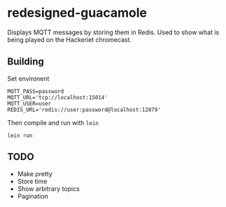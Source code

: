 # redesigned-guacamole

Displays MQTT messages by storing them in Redis. Used to show what is being played on the Hackeriet chromecast.

## Building

Set environent

    MQTT_PASS=password
    MQTT_URL='tcp://localhost:15014'
    MQTT_USER=user
    REDIS_URL='redis://user:password@localhost:12879'

Then compile and run with `lein`

    lein run

## TODO

* Make pretty
* Store time
* Show arbitrary topics
* Pagination
